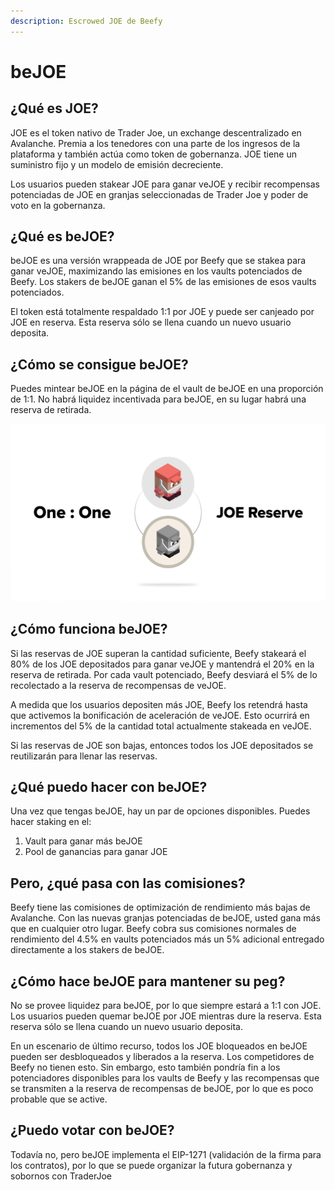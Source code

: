 ```yaml
---
description: Escrowed JOE de Beefy
---
```


# beJOE

## ¿Qué es JOE? <a href="#what-is-joe" id="what-is-joe"></a>

JOE es el token nativo de Trader Joe, un exchange descentralizado en Avalanche. Premia a los tenedores con una parte de los ingresos de la plataforma y también actúa como token de gobernanza. JOE tiene un suministro fijo y un modelo de emisión decreciente.

Los usuarios pueden stakear JOE para ganar veJOE y recibir recompensas potenciadas de JOE en granjas seleccionadas de Trader Joe y poder de voto en la gobernanza.

## ¿Qué es beJOE?

beJOE es una versión wrappeada de JOE por Beefy que se stakea para ganar veJOE, maximizando las emisiones en los vaults potenciados de Beefy. Los stakers de beJOE ganan el 5% de las emisiones de esos vaults potenciados.

El token está totalmente respaldado 1:1 por JOE y puede ser canjeado por JOE en reserva. Esta reserva sólo se llena cuando un nuevo usuario deposita.

## ¿Cómo se consigue beJOE?

Puedes mintear beJOE en la página de el vault de beJOE en una proporción de 1:1. No habrá liquidez incentivada para beJOE, en su lugar habrá una reserva de retirada.

![beJOE es minteado y quemado en una proporción de 1:1 con JOE](../../.gitbook/assets/bejoe.png)

## ¿Cómo funciona beJOE?

Si las reservas de JOE superan la cantidad suficiente, Beefy stakeará el 80% de los JOE depositados para ganar veJOE y mantendrá el 20% en la reserva de retirada. Por cada vault potenciado, Beefy desviará el 5% de lo recolectado a la reserva de recompensas de veJOE.

A medida que los usuarios depositen más JOE, Beefy los retendrá hasta que activemos la bonificación de aceleración de veJOE. Esto ocurrirá en incrementos del 5% de la cantidad total actualmente stakeada en veJOE.

Si las reservas de JOE son bajas, entonces todos los JOE depositados se reutilizarán para llenar las reservas.

## ¿Qué puedo hacer con beJOE? <a href="#what-can-i-do-with-bejoe" id="what-can-i-do-with-bejoe"></a>

Una vez que tengas beJOE, hay un par de opciones disponibles. Puedes hacer staking en el:

1. Vault para ganar más beJOE
2. Pool de ganancias para ganar JOE

## Pero, ¿qué pasa con las comisiones? <a href="#but-what-about-fees" id="but-what-about-fees"></a>

Beefy tiene las comisiones de optimización de rendimiento más bajas de Avalanche. Con las nuevas granjas potenciadas de beJOE, usted gana más que en cualquier otro lugar. Beefy cobra sus comisiones normales de rendimiento del 4.5% en vaults potenciados más un 5% adicional entregado directamente a los stakers de beJOE.

## ¿Cómo hace beJOE para mantener su peg?

No se provee liquidez para beJOE, por lo que siempre estará a 1:1 con JOE. Los usuarios pueden quemar beJOE por JOE mientras dure la reserva. Esta reserva sólo se llena cuando un nuevo usuario deposita.

En un escenario de último recurso, todos los JOE bloqueados en beJOE pueden ser desbloqueados y liberados a la reserva. Los competidores de Beefy no tienen esto. Sin embargo, esto también pondría fin a los potenciadores disponibles para los vaults de Beefy y las recompensas que se transmiten a la reserva de recompensas de beJOE, por lo que es poco probable que se active.

## ¿Puedo votar con beJOE? <a href="#vejoe-model" id="vejoe-model"></a>

Todavía no, pero beJOE implementa el EIP-1271 (validación de la firma para los contratos), por lo que se puede organizar la futura gobernanza y sobornos con TraderJoe
